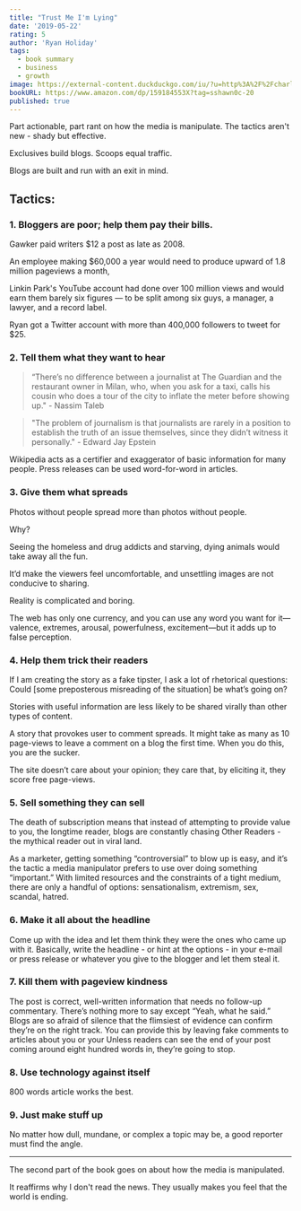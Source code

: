 ```yaml
---
title: "Trust Me I'm Lying"
date: '2019-05-22'
rating: 5
author: 'Ryan Holiday'
tags:
  - book summary
  - business
  - growth
image: https://external-content.duckduckgo.com/iu/?u=http%3A%2F%2Fcharlesfloate.com%2Fwp-content%2Fuploads%2F2016%2F09%2Ftrustmeimlying.jpg&f=1&nofb=1
bookURL: https://www.amazon.com/dp/159184553X?tag=sshawn0c-20
published: true
---
```


Part actionable, part rant on how the media is manipulate. The tactics aren't new - shady but effective.

Exclusives build blogs. Scoops equal traffic.

Blogs are built and run with an exit in mind.

## Tactics:

### 1. Bloggers are poor; help them pay their bills.

Gawker paid writers \$12 a post as late as 2008.

An employee making \$60,000 a year would need to produce upward of 1.8 million pageviews a month,

Linkin Park's YouTube account had done over 100 million views and would earn them barely six figures — to be split among six guys, a manager, a lawyer, and a record label.

Ryan got a Twitter account with more than 400,000 followers to tweet for \$25.

### 2. Tell them what they want to hear

> “There’s no difference between a journalist at The Guardian and the restaurant owner in Milan, who, when you ask for a taxi, calls his cousin who does a tour of the city to inflate the meter before showing up." - Nassim Taleb

> "The problem of journalism is that journalists are rarely in a position to establish the truth of an issue themselves, since they didn’t witness it personally." - Edward Jay Epstein

Wikipedia acts as a certifier and exaggerator of basic information for many people. Press releases can be used word-for-word in articles.

### 3. Give them what spreads

Photos without people spread more than photos without people.

Why?

Seeing the homeless and drug addicts and starving, dying animals would take away all the fun.

It’d make the viewers feel uncomfortable, and unsettling images are not conducive to sharing.

Reality is complicated and boring.

The web has only one currency, and you can use any word you want for it—valence, extremes, arousal, powerfulness, excitement—but it adds up to false perception.

### 4. Help them trick their readers

If I am creating the story as a fake tipster, I ask a lot of rhetorical questions: Could [some preposterous misreading of the situation] be what’s going on?

Stories with useful information are less likely to be shared virally than other types of content.

A story that provokes user to comment spreads. It might take as many as 10 page-views to leave a comment on a blog the first time. When you do this, you are the sucker.

The site doesn’t care about your opinion; they care that, by eliciting it, they score free page-views.

### 5. Sell something they can sell

The death of subscription means that instead of attempting to provide value to you, the longtime reader, blogs are constantly chasing Other Readers - the mythical reader out in viral land.

As a marketer, getting something “controversial” to blow up is easy, and it’s the tactic a media manipulator prefers to use over doing something “important.” With limited resources and the constraints of a tight medium, there are only a handful of options: sensationalism, extremism, sex, scandal, hatred.

### 6. Make it all about the headline

Come up with the idea and let them think they were the ones who came up with it. Basically, write the headline - or hint at the options - in your e-mail or press release or whatever you give to the blogger and let them steal it.

### 7. Kill them with pageview kindness

The post is correct, well-written information that needs no follow-up commentary. There’s nothing more to say except “Yeah, what he said.”
Blogs are so afraid of silence that the flimsiest of evidence can confirm they’re on the right track. You can provide this by leaving fake comments to articles about you or your
Unless readers can see the end of your post coming around eight hundred words in, they’re going to stop.

### 8. Use technology against itself

800 words article works the best.

### 9. Just make stuff up

No matter how dull, mundane, or complex a topic may be, a good reporter must find the angle.

---

The second part of the book goes on about how the media is manipulated.

It reaffirms why I don't read the news. They usually makes you feel that the world is ending.

